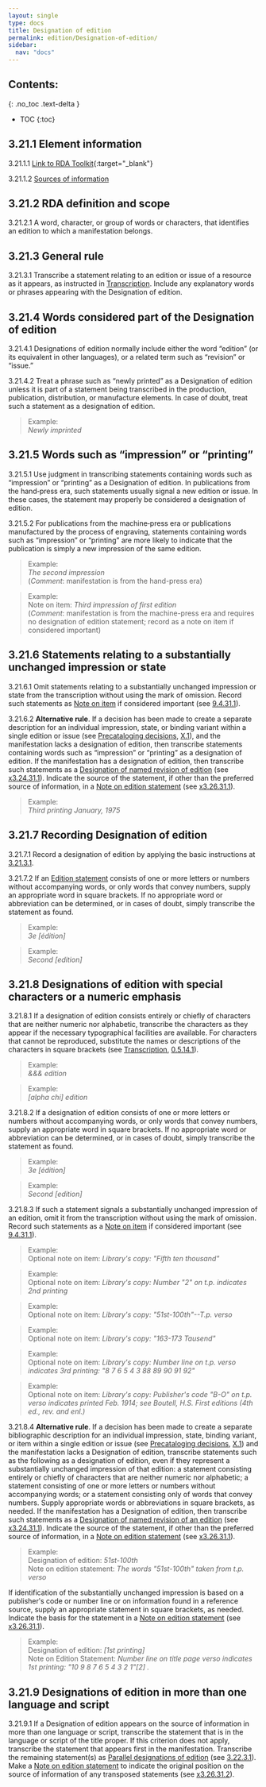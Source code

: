 ```yaml
---
layout: single
type: docs
title: Designation of edition
permalink: edition/Designation-of-edition/
sidebar:
  nav: "docs"
---
```


## Contents:
{: .no_toc .text-delta }

- TOC
{:toc}

## 3.21.1 Element information

<a name="3.21.1.1">3.21.1.1</a> [Link to RDA Toolkit](https://beta.rdatoolkit.org/Content/Index?externalId=en-US_ala-3f4a6575-8253-3866-a8f6-ce255dcb094c#){:target="_blank"}

<a name="3.21.1.2">3.21.1.2</a> [Sources of information](/DCRMR/edition/)

## 3.21.2 RDA definition and scope

<a name="3.21.2.1">3.21.2.1</a> A word, character, or group of words or characters, that identifies an edition to which a manifestation belongs.

## 3.21.3 General rule

<a name="3.21.3.1">3.21.3.1</a> Transcribe a statement relating to an edition or issue of a  resource as it appears, as instructed in [Transcription](/DCRMR/general-rules/Transcription/). Include any explanatory words or phrases appearing with the Designation of edition.

## 3.21.4 Words considered part of the Designation of edition

<a name="3.21.4.1">3.21.4.1</a> Designations of edition normally include either the word “edition” (or its equivalent in other languages), or a related term such as “revision” or “issue.” 

<a name="3.21.4.2">3.21.4.2</a> Treat a phrase such as “newly printed” as a Designation of edition unless it is
part of a statement being transcribed in the production, publication, distribution, or manufacture elements.  In case of doubt, treat such a statement as a designation of edition.

>Example:  
><CITE>Newly imprinted</CITE>

## 3.21.5 Words such as “impression” or “printing”

<a name="3.21.5.1">3.21.5.1</a> Use judgment in transcribing statements containing words such as “impression” or “printing” as a Designation of edition. In publications from the hand‐press era, such statements usually signal a new edition or issue. In these cases, the statement may properly be considered a designation of edition.

<a name="3.21.5.2">3.21.5.2</a> For publications from the machine‐press era or publications manufactured by the process of engraving, statements containing words such as “impression” or “printing” are more likely to indicate that the publication is simply a new impression of the same edition. 

>Example:  
><CITE>The second impression</CITE>  
>(*Comment*: manifestation is from the hand-press era)

>Example:  
>Note on item: <CITE>Third impression of first edition</CITE>  
>(*Comment*: manifestation is from the machine-press era and requires no designation of edition statement; record as a note on item if considered important)

## 3.21.6 Statements relating to a substantially unchanged impression or state

<a name="3.21.6.1">3.21.6.1</a> Omit statements relating to a substantially unchanged impression or state from the transcription without using the mark of omission.  Record such statements as [Note on item](/DCRMR/additional-notes/Note-on-item/) if considered important (see [9.4.31.1](/DCRMR/additional-notes/Note-on-item/#9.4.31.1)).

<a name="3.21.6.2">3.21.6.2</a> **Alternative rule**. If a decision has been made to create a separate description for an individual impression, state, or binding variant within a single edition or issue (see [Precataloging decisions](/DCRMR/introduction/#x-precataloging-decisions), [X.1](/DCRMR/introduction/#x-precataloging-decisions)), and the manifestation lacks a designation of edition, then transcribe statements containing words such as “impression” or “printing” as a designation of edition. If the manifestation has a designation of edition, then transcribe such statements as a [Designation of named revision of edition](/DCRMR/edition/Designation-of-named-revision-of-edition/) (see [x3.24.31.1](/DCRMR/edition/Designation-of-named-revision-of-edition/#x3.24.31.1)).  Indicate the source of the statement, if other than the preferred source of information, in a [Note on edition statement](/DCRMR/edition/Note-on-edition-statement/) (see [x3.26.31.1](/DCRMR/edition/Note-on-edition-statement/#x3.26.31.1)).

>Example:  
><CITE>Third printing January, 1975</CITE>

## 3.21.7 Recording Designation of edition

<a name="3.21.7.1">3.21.7.1</a> Record a designation of edition by applying the basic instructions at [3.21.3.1](/DCRMR/edition/Designation-of-edition/#3.21.3.1).  

<a name="3.21.7.2">3.21.7.2</a> If an [Edition statement](/DCRMR/edition/Edition-statement/) consists of one or more letters or numbers without accompanying words, or only words that convey numbers, supply an appropriate word in square brackets. If no appropriate word or abbreviation can be determined, or in cases of doubt, simply transcribe the statement as found.

>Example:  
><CITE>3e [édition]</CITE>

>Example:  
><CITE>Second [edition]</CITE>

## 3.21.8 Designations of edition with special characters or a numeric emphasis

<a name="3.21.8.1">3.21.8.1</a> If a designation of edition consists entirely or chiefly of characters that are neither numeric nor alphabetic, transcribe the characters as they appear if the necessary typographical facilities are available. For characters that cannot be reproduced, substitute the names or descriptions of the characters in square brackets (see [Transcription](/DCRMR/general-rules/Transcription/), [0.5.14.1](/DCRMR/general-rules/Transcription/#0.5.14.1)).

>Example:  
><CITE>&&& edition</CITE>

>Example:  
><CITE>[alpha chi] edition</CITE>

<a name="3.21.8.2">3.21.8.2</a> If a designation of edition consists of one or more letters or numbers without accompanying words, or only words that convey numbers, supply an appropriate word in square brackets. If no appropriate word or abbreviation can be determined, or in cases of doubt, simply transcribe the statement as found. 

>Example:  
><CITE>3e [édition]</CITE>

>Example:  
><CITE>Second [edition]</CITE>

<a name="3.21.8.3">3.21.8.3</a> If such a statement signals a substantially unchanged impression of an edition,
omit it from the transcription without using the mark of omission.  Record such statements as a [Note on item](/DCRMR/additional-notes/Note-on-item/) if considered important (see [9.4.31.1](/DCRMR/additional-notes/Note-on-item/#9.4.31.1)).

>Example:  
>Optional note on item: <CITE>Library's copy: "Fifth ten thousand"</CITE>
 
>Example:  
>Optional note on item: <CITE>Library's copy: Number "2" on t.p. indicates 2nd printing</CITE>

>Example:  
>Optional note on item: <CITE>Library's copy: "51st-100th"--T.p. verso</CITE>

>Example:  
>Optional note on item: <CITE>Library's copy: "163-173 Tausend"</CITE>

>Example:  
>Optional note on item: <CITE>Library's copy: Number line on t.p. verso indicates 3rd printing: "8 7 6 5 4 3 88 89 90 91 92"</CITE>
 
>Example:  
>Optional note on item: <CITE>Library's copy: Publisher's code "B-O" on t.p. verso indicates printed Feb. 1914; see Boutell, H.S. First editions (4th ed., rev. and enl.)</CITE>  

<a name="3.21.8.4">3.21.8.4</a> **Alternative rule**. If a decision has been made to create a separate bibliographic description for an individual impression, state, binding variant, or item within a single edition or issue (see [Precataloging decisions](/DCRMR/introduction/#x-precataloging-decisions), [X.1](/DCRMR/introduction/#x-precataloging-decisions)) and the manifestation lacks a Designation of edition, transcribe statements such as the following as a designation of edition, even if they represent a substantially unchanged impression of that edition: a statement consisting entirely or chiefly of characters that are neither numeric nor alphabetic; a statement consisting of one or more letters or numbers without accompanying words; or a statement consisting only of words that convey numbers. Supply appropriate words or abbreviations in square brackets, as needed.  If the manifestation has a Designation of edition, then transcribe such statements as a [Designation of named revision of an edition](/DCRMR/edition/Designation-of-named-revision-of-edition/) (see [x3.24.31.1](/DCRMR/edition/Designation-of-named-revision-of-edition/#x3.24.31.1)). Indicate the source of the statement, if other than the preferred source of information, in a [Note on edition statement](/DCRMR/edition/Note-on-edition-statement/) (see [x3.26.31.1](/DCRMR/edition/Note-on-edition-statement/#x3.26.31.1)).

>Example:  
>Designation of edition: <CITE>51st-100th</CITE>  
>Note on edition statement: <CITE>The words "51st-100th" taken from t.p. verso</CITE>

If identification of the substantially unchanged impression is based on a publisherʹs code or number line or on information found in a reference source, supply an
appropriate statement in square brackets, as needed. Indicate the basis for the statement in a [Note on edition statement](/DCRMR/edition/Note-on-edition-statement/) (see [x3.26.31.1](/DCRMR/edition/Note-on-edition-statement/#x3.26.31.1)).

>Example:  
>Designation of edition: <CITE>[1st printing]</CITE>  
>Note on Edition Statement: <CITE>Number line on title page verso indicates 1st printing: "10 9 8 7 6 5 4 3 2 1"[2] .</CITE>

## 3.21.9 Designations of edition in more than one language and script

<a name="3.21.9.1">3.21.9.1</a> If a Designation of edition appears on the source of information in more than one language or script, transcribe the statement that is in the language or script of the title proper. If this criterion does not apply, transcribe the statement that appears first in the manifestation. Transcribe the remaining statement(s) as [Parallel designations of edition](/DCRMR/edition/Parallel-designation-of-edition/) (see [3.22.3.1](/DCRMR/edition/Parallel-designation-of-edition/#3.22.3.1)). Make a [Note on edition statement](/DCRMR/edition/Note-on-edition-statement/) to indicate the original position on the source of information of any transposed statements (see [x3.26.31.2](/DCRMR/edition/Note-on-edition-statement/#x3.26.31.2)).